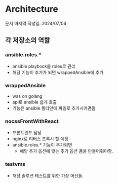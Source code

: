 # Architecture
문서 마지막 작성일: 2024/07/04

## 각 저장소의 역할
### ansible.roles.*
- ansible playbook을 roles로 관리
- 해당 기능이 추가가 되면 wrappedAnsible에 추가

### wrappedAnsible
- was on golang
- api로 ansible 쉽게 호출
- 기능은 ansible 폴더안에 파일로 추가시키면됨

### nocssFrontWithReact
- 프론트엔드 담당
- nginx로 리버스 프록시 할 예정
- ansible.roles.* 기능이 추가되면
  - 해당 추가 옵션에 맞는 추가 옵션 폼을 만들어줘야함.

### testvms
- 해당 솔루션 테스트를 위한 가상 머신들.
